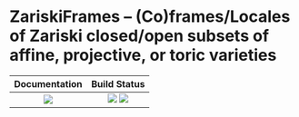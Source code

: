 <!-- BEGIN HEADER -->
# ZariskiFrames – (Co)frames/Locales of Zariski closed/open subsets of affine, projective, or toric varieties

| **Documentation**         | **Build Status**                                            |
|:-------------------------:|:-----------------------------------------------------------:|
| [![][docs-img]][docs-url] | [![][tests-img]][tests-url] [![][codecov-img]][codecov-url] |
<!-- END HEADER -->

<!-- BEGIN FOOTER -->
[docs-img]: https://img.shields.io/badge/docs-stable-blue.svg
[docs-url]: https://homalg-project.github.io/ZariskiFrames/doc/chap0_mj.html

[tests-img]: https://github.com/homalg-project/ZariskiFrames/workflows/Tests/badge.svg
[tests-url]: https://github.com/homalg-project/ZariskiFrames/actions?query=workflow%3ATests

[codecov-img]: https://codecov.io/gh/homalg-project/ZariskiFrames/branch/master/graph/badge.svg
[codecov-url]: https://codecov.io/gh/homalg-project/ZariskiFrames
<!-- END FOOTER -->
